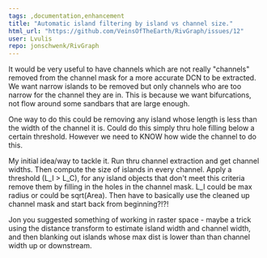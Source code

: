 ```yaml
---
tags: ,documentation,enhancement
title: "Automatic island filtering by island vs channel size."
html_url: "https://github.com/VeinsOfTheEarth/RivGraph/issues/12"
user: Lvulis
repo: jonschwenk/RivGraph
---
```


It would be very useful to have channels which are not really "channels" removed from the channel mask for a more accurate DCN to be extracted. We want narrow islands to be removed but only channels who are too narrow for the channel they are in. This is because we want bifurcations, not flow around some sandbars that are large enough. 

One way to do this could be removing any island whose length is less than the width of the channel it is. Could do this simply thru hole filling below a certain threshold. However we need to KNOW how wide the channel to do this. 

My initial idea/way to tackle it.
Run thru channel extraction and get channel widths. Then compute the size of islands in every channel. Apply a threshold (L_I > L_C), for any island objects that don't meet this criteria remove them by filling in the holes in the channel mask. L_I could be max radius or could be sqrt(Area). Then have to basically use the cleaned up channel mask and start back from beginning?!?!

Jon you suggested something of working in raster space - maybe a trick using the distance transform to estimate island width and channel width, and then blanking out islands whose max dist is lower than than channel width up or downstream.